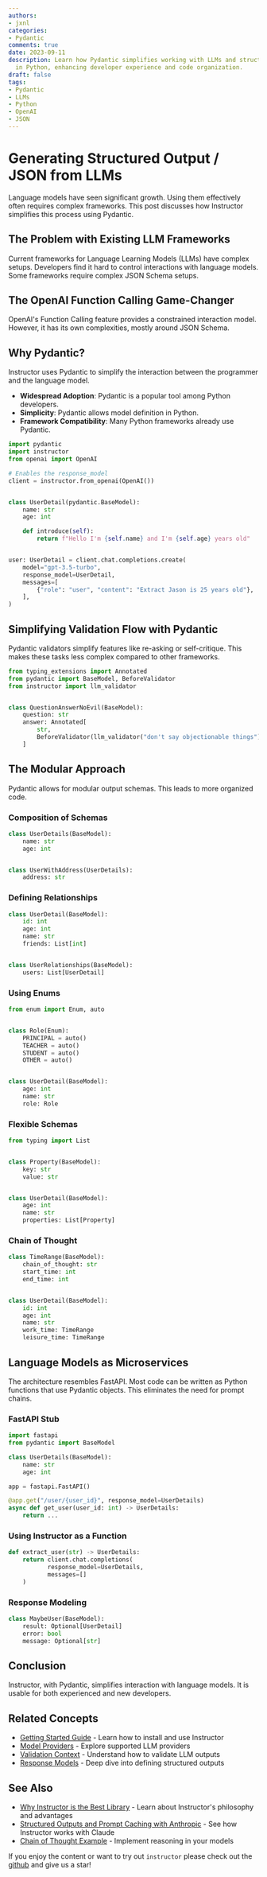 ```yaml
---
authors:
- jxnl
categories:
- Pydantic
comments: true
date: 2023-09-11
description: Learn how Pydantic simplifies working with LLMs and structured JSON outputs
  in Python, enhancing developer experience and code organization.
draft: false
tags:
- Pydantic
- LLMs
- Python
- OpenAI
- JSON
---
```


# Generating Structured Output / JSON from LLMs

Language models have seen significant growth. Using them effectively often requires complex frameworks. This post discusses how Instructor simplifies this process using Pydantic.

<!-- more -->

## The Problem with Existing LLM Frameworks

Current frameworks for Language Learning Models (LLMs) have complex setups. Developers find it hard to control interactions with language models. Some frameworks require complex JSON Schema setups.

## The OpenAI Function Calling Game-Changer

OpenAI's Function Calling feature provides a constrained interaction model. However, it has its own complexities, mostly around JSON Schema.

## Why Pydantic?

Instructor uses Pydantic to simplify the interaction between the programmer and the language model.

- **Widespread Adoption**: Pydantic is a popular tool among Python developers.
- **Simplicity**: Pydantic allows model definition in Python.
- **Framework Compatibility**: Many Python frameworks already use Pydantic.

```python
import pydantic
import instructor
from openai import OpenAI

# Enables the response_model
client = instructor.from_openai(OpenAI())


class UserDetail(pydantic.BaseModel):
    name: str
    age: int

    def introduce(self):
        return f"Hello I'm {self.name} and I'm {self.age} years old"


user: UserDetail = client.chat.completions.create(
    model="gpt-3.5-turbo",
    response_model=UserDetail,
    messages=[
        {"role": "user", "content": "Extract Jason is 25 years old"},
    ],
)
```

## Simplifying Validation Flow with Pydantic

Pydantic validators simplify features like re-asking or self-critique. This makes these tasks less complex compared to other frameworks.

```python
from typing_extensions import Annotated
from pydantic import BaseModel, BeforeValidator
from instructor import llm_validator


class QuestionAnswerNoEvil(BaseModel):
    question: str
    answer: Annotated[
        str,
        BeforeValidator(llm_validator("don't say objectionable things")),
    ]
```

## The Modular Approach

Pydantic allows for modular output schemas. This leads to more organized code.

### Composition of Schemas

```python
class UserDetails(BaseModel):
    name: str
    age: int


class UserWithAddress(UserDetails):
    address: str
```

### Defining Relationships

```python
class UserDetail(BaseModel):
    id: int
    age: int
    name: str
    friends: List[int]


class UserRelationships(BaseModel):
    users: List[UserDetail]
```

### Using Enums

```python
from enum import Enum, auto


class Role(Enum):
    PRINCIPAL = auto()
    TEACHER = auto()
    STUDENT = auto()
    OTHER = auto()


class UserDetail(BaseModel):
    age: int
    name: str
    role: Role
```

### Flexible Schemas

```python
from typing import List


class Property(BaseModel):
    key: str
    value: str


class UserDetail(BaseModel):
    age: int
    name: str
    properties: List[Property]
```

### Chain of Thought

```python
class TimeRange(BaseModel):
    chain_of_thought: str
    start_time: int
    end_time: int


class UserDetail(BaseModel):
    id: int
    age: int
    name: str
    work_time: TimeRange
    leisure_time: TimeRange
```

## Language Models as Microservices

The architecture resembles FastAPI. Most code can be written as Python functions that use Pydantic objects. This eliminates the need for prompt chains.

### FastAPI Stub

```python
import fastapi
from pydantic import BaseModel

class UserDetails(BaseModel):
    name: str
    age: int

app = fastapi.FastAPI()

@app.get("/user/{user_id}", response_model=UserDetails)
async def get_user(user_id: int) -> UserDetails:
    return ...
```

### Using Instructor as a Function

```python
def extract_user(str) -> UserDetails:
    return client.chat.completions(
           response_model=UserDetails,
           messages=[]
    )
```

### Response Modeling

```python
class MaybeUser(BaseModel):
    result: Optional[UserDetail]
    error: bool
    message: Optional[str]
```

## Conclusion

Instructor, with Pydantic, simplifies interaction with language models. It is usable for both experienced and new developers.

## Related Concepts

- [Getting Started Guide](../../index.md) - Learn how to install and use Instructor
- [Model Providers](../../integrations/index.md) - Explore supported LLM providers
- [Validation Context](../../concepts/reask_validation.md) - Understand how to validate LLM outputs
- [Response Models](../../concepts/models.md) - Deep dive into defining structured outputs

## See Also

- [Why Instructor is the Best Library](best_framework.md) - Learn about Instructor's philosophy and advantages
- [Structured Outputs and Prompt Caching with Anthropic](structured-output-anthropic.md) - See how Instructor works with Claude
- [Chain of Thought Example](../../examples/chain-of-thought.md) - Implement reasoning in your models

If you enjoy the content or want to try out `instructor` please check out the [github](https://github.com/jxnl/instructor) and give us a star!